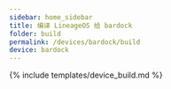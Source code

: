 ```yaml
---
sidebar: home_sidebar
title: 编译 LineageOS 给 bardock
folder: build
permalink: /devices/bardock/build
device: bardock
---
```

{% include templates/device_build.md %}
